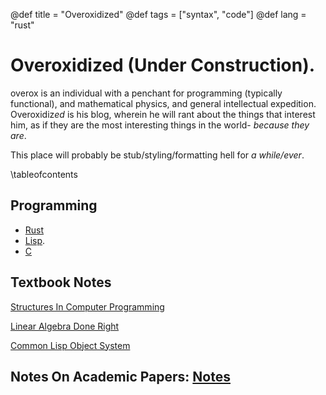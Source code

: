 @def title = "Overoxidized"
@def tags = ["syntax", "code"]
@def lang = "rust"
# Overoxidized (Under Construction).

overox is an individual with a penchant for programming (typically functional), and mathematical physics, and general intellectual expedition. Overoxidiz*ed* is his blog, wherein he will rant about the things that interest him, as if they are the most interesting things in the world- _because they are_.

This place will probably be stub/styling/formatting hell for *a while/ever*.

\tableofcontents <!-- you can use \toc as well -->


## Programming 
- [Rust](/tag/rust/)
- [Lisp](/tag/lisp).
- [C](/tag/C)

## Textbook Notes

[Structures In Computer Programming](/tag/structures-in-computer-programming/)


[Linear Algebra Done Right](/linear-algebra-done-right/contents/)

[Common Lisp Object System](/clos/contents/)

## Notes On Academic Papers: [Notes](/notes-on-academic-papers/content/)

 